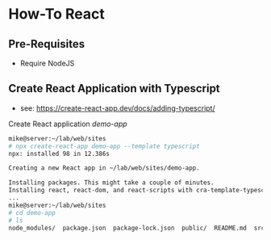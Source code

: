 # How-To React

## Pre-Requisites
- Require NodeJS

## Create React Application with Typescript

- see: https://create-react-app.dev/docs/adding-typescript/

Create React application _demo-app_ 

```bash
mike@server:~/lab/web/sites
# npx create-react-app demo-app --template typescript
npx: installed 98 in 12.386s

Creating a new React app in ~/lab/web/sites/demo-app.

Installing packages. This might take a couple of minutes.
Installing react, react-dom, and react-scripts with cra-template-typescript...
...
mike@server:~/lab/web/sites
# cd demo-app
# ls
node_modules/  package.json  package-lock.json  public/  README.md  src/  tsconfig.json
```
